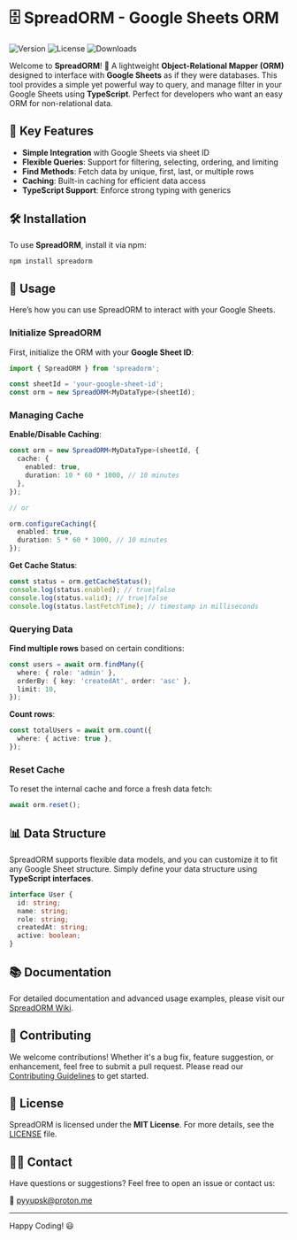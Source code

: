 # 🗄️ SpreadORM - Google Sheets ORM

![Version](https://img.shields.io/npm/v/spreadorm)
![License](https://img.shields.io/npm/l/spreadorm)
![Downloads](https://img.shields.io/npm/dm/spreadorm)

Welcome to **SpreadORM**! 🎉 A lightweight **Object-Relational Mapper (ORM)** designed to interface with **Google Sheets** as if they were databases. This tool provides a simple yet powerful way to query, and manage filter in your Google Sheets using **TypeScript**. Perfect for developers who want an easy ORM for non-relational data.

## 🚀 Key Features

- **Simple Integration** with Google Sheets via sheet ID
- **Flexible Queries**: Support for filtering, selecting, ordering, and limiting
- **Find Methods**: Fetch data by unique, first, last, or multiple rows
- **Caching**: Built-in caching for efficient data access
- **TypeScript Support**: Enforce strong typing with generics

## 🛠️ Installation

To use **SpreadORM**, install it via npm:

```bash
npm install spreadorm
```

## 🌟 Usage

Here’s how you can use SpreadORM to interact with your Google Sheets.

### Initialize SpreadORM

First, initialize the ORM with your **Google Sheet ID**:

```typescript
import { SpreadORM } from 'spreadorm';

const sheetId = 'your-google-sheet-id';
const orm = new SpreadORM<MyDataType>(sheetId);
```

### Managing Cache

**Enable/Disable Caching**:

```typescript
const orm = new SpreadORM<MyDataType>(sheetId, {
  cache: {
    enabled: true,
    duration: 10 * 60 * 1000, // 10 minutes
  },
});

// or

orm.configureCaching({
  enabled: true,
  duration: 5 * 60 * 1000, // 10 minutes
});
```

**Get Cache Status**:

```typescript
const status = orm.getCacheStatus();
console.log(status.enabled); // true|false
console.log(status.valid); // true|false
console.log(status.lastFetchTime); // timestamp in milliseconds
```

### Querying Data

**Find multiple rows** based on certain conditions:

```typescript
const users = await orm.findMany({
  where: { role: 'admin' },
  orderBy: { key: 'createdAt', order: 'asc' },
  limit: 10,
});
```

**Count rows**:

```typescript
const totalUsers = await orm.count({
  where: { active: true },
});
```

### Reset Cache

To reset the internal cache and force a fresh data fetch:

```typescript
await orm.reset();
```

## 📊 Data Structure

SpreadORM supports flexible data models, and you can customize it to fit any Google Sheet structure. Simply define your data structure using **TypeScript interfaces**.

```typescript
interface User {
  id: string;
  name: string;
  role: string;
  createdAt: string;
  active: boolean;
}
```

## 📚 Documentation

For detailed documentation and advanced usage examples, please visit our [SpreadORM Wiki](https://github.com/pyyupsk/spreadorm/wiki/SpreadORM-Wiki).

## 🤝 Contributing

We welcome contributions! Whether it's a bug fix, feature suggestion, or enhancement, feel free to submit a pull request. Please read our [Contributing Guidelines](CONTRIBUTING.md) to get started.

## 📝 License

SpreadORM is licensed under the **MIT License**. For more details, see the [LICENSE](LICENSE) file.

## 🙋‍♂️ Contact

Have questions or suggestions? Feel free to open an issue or contact us:

📧 [pyyupsk@proton.me](mailto:pyyupsk@proton.me)

---

Happy Coding! 😃
